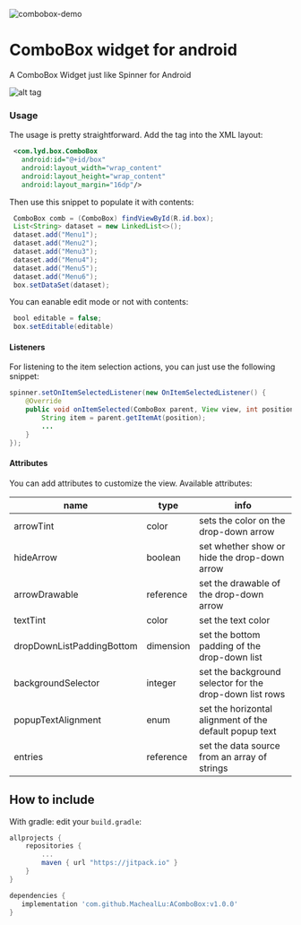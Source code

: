 ![combobox-demo](https://user-images.githubusercontent.com/6856748/117393536-eb865700-af26-11eb-970d-5d92d3d6976a.gif)
# ComboBox widget for android
A ComboBox Widget just like Spinner for Android 

![alt tag](combbox-demo.gif)

### Usage

The usage is pretty straightforward. Add the tag into the XML layout:
```xml
 <com.lyd.box.ComboBox
   android:id="@+id/box"
   android:layout_width="wrap_content"
   android:layout_height="wrap_content"
   android:layout_margin="16dp"/>
```
 Then use this snippet to populate it with contents:
```java
 ComboBox comb = (ComboBox) findViewById(R.id.box);
 List<String> dataset = new LinkedList<>();
 dataset.add("Menu1");
 dataset.add("Menu2");
 dataset.add("Menu3");
 dataset.add("Menu4");
 dataset.add("Menu5");
 dataset.add("Menu6");
 box.setDataSet(dataset);
```
 You can eanable edit mode or not with contents:
```java
 bool editable = false;
 box.setEditable(editable)
```
#### Listeners
For listening to the item selection actions, you can just use the following snippet:
```java
spinner.setOnItemSelectedListener(new OnItemSelectedListener() {
    @Override
    public void onItemSelected(ComboBox parent, View view, int position, long id) {
        String item = parent.getItemAt(position);
        ...
    }
});
```

#### Attributes
You can add attributes to customize the view. Available attributes:

| name                      | type      | info                                                   |
|------------------------   |-----------|--------------------------------------------------------|
| arrowTint                 | color     | sets the color on the drop-down arrow                  |
| hideArrow                 | boolean   | set whether show or hide the drop-down arrow           |
| arrowDrawable             | reference | set the drawable of the drop-down arrow                |
| textTint                  | color     | set the text color                                     |
| dropDownListPaddingBottom | dimension | set the bottom padding of the drop-down list           |
| backgroundSelector        | integer   | set the background selector for the drop-down list rows |
| popupTextAlignment        | enum      | set the horizontal alignment of the default popup text |
| entries                   | reference | set the data source from an array of strings |

How to include
---

With gradle: edit your `build.gradle`:
```groovy
allprojects {
    repositories {
        ...
        maven { url "https://jitpack.io" }
    }
}

dependencies {
   implementation 'com.github.MachealLu:AComboBox:v1.0.0'
}

